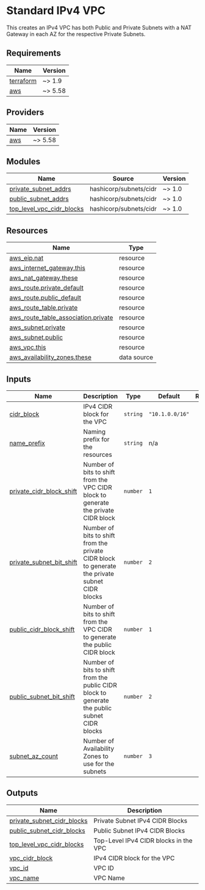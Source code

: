 # Standard IPv4 VPC

This creates an IPv4 VPC has both Public and Private Subnets with a NAT Gateway in each AZ for the respective Private Subnets.

<!-- BEGIN_TF_DOCS -->
## Requirements

| Name | Version |
|------|---------|
| <a name="requirement_terraform"></a> [terraform](#requirement\_terraform) | ~> 1.9 |
| <a name="requirement_aws"></a> [aws](#requirement\_aws) | ~> 5.58 |

## Providers

| Name | Version |
|------|---------|
| <a name="provider_aws"></a> [aws](#provider\_aws) | ~> 5.58 |

## Modules

| Name | Source | Version |
|------|--------|---------|
| <a name="module_private_subnet_addrs"></a> [private\_subnet\_addrs](#module\_private\_subnet\_addrs) | hashicorp/subnets/cidr | ~> 1.0 |
| <a name="module_public_subnet_addrs"></a> [public\_subnet\_addrs](#module\_public\_subnet\_addrs) | hashicorp/subnets/cidr | ~> 1.0 |
| <a name="module_top_level_vpc_cidr_blocks"></a> [top\_level\_vpc\_cidr\_blocks](#module\_top\_level\_vpc\_cidr\_blocks) | hashicorp/subnets/cidr | ~> 1.0 |

## Resources

| Name | Type |
|------|------|
| [aws_eip.nat](https://registry.terraform.io/providers/hashicorp/aws/latest/docs/resources/eip) | resource |
| [aws_internet_gateway.this](https://registry.terraform.io/providers/hashicorp/aws/latest/docs/resources/internet_gateway) | resource |
| [aws_nat_gateway.these](https://registry.terraform.io/providers/hashicorp/aws/latest/docs/resources/nat_gateway) | resource |
| [aws_route.private_default](https://registry.terraform.io/providers/hashicorp/aws/latest/docs/resources/route) | resource |
| [aws_route.public_default](https://registry.terraform.io/providers/hashicorp/aws/latest/docs/resources/route) | resource |
| [aws_route_table.private](https://registry.terraform.io/providers/hashicorp/aws/latest/docs/resources/route_table) | resource |
| [aws_route_table_association.private](https://registry.terraform.io/providers/hashicorp/aws/latest/docs/resources/route_table_association) | resource |
| [aws_subnet.private](https://registry.terraform.io/providers/hashicorp/aws/latest/docs/resources/subnet) | resource |
| [aws_subnet.public](https://registry.terraform.io/providers/hashicorp/aws/latest/docs/resources/subnet) | resource |
| [aws_vpc.this](https://registry.terraform.io/providers/hashicorp/aws/latest/docs/resources/vpc) | resource |
| [aws_availability_zones.these](https://registry.terraform.io/providers/hashicorp/aws/latest/docs/data-sources/availability_zones) | data source |

## Inputs

| Name | Description | Type | Default | Required |
|------|-------------|------|---------|:--------:|
| <a name="input_cidr_block"></a> [cidr\_block](#input\_cidr\_block) | IPv4 CIDR block for the VPC | `string` | `"10.1.0.0/16"` | no |
| <a name="input_name_prefix"></a> [name\_prefix](#input\_name\_prefix) | Naming prefix for the resources | `string` | n/a | yes |
| <a name="input_private_cidr_block_shift"></a> [private\_cidr\_block\_shift](#input\_private\_cidr\_block\_shift) | Number of bits to shift from the VPC CIDR block to generate the private CIDR block | `number` | `1` | no |
| <a name="input_private_subnet_bit_shift"></a> [private\_subnet\_bit\_shift](#input\_private\_subnet\_bit\_shift) | Number of bits to shift from the private CIDR block to generate the private subnet CIDR blocks | `number` | `2` | no |
| <a name="input_public_cidr_block_shift"></a> [public\_cidr\_block\_shift](#input\_public\_cidr\_block\_shift) | Number of bits to shift from the VPC CIDR to generate the public CIDR block | `number` | `1` | no |
| <a name="input_public_subnet_bit_shift"></a> [public\_subnet\_bit\_shift](#input\_public\_subnet\_bit\_shift) | Number of bits to shift from the public CIDR block to generate the public subnet CIDR blocks | `number` | `2` | no |
| <a name="input_subnet_az_count"></a> [subnet\_az\_count](#input\_subnet\_az\_count) | Number of Availability Zones to use for the subnets | `number` | `3` | no |

## Outputs

| Name | Description |
|------|-------------|
| <a name="output_private_subnet_cidr_blocks"></a> [private\_subnet\_cidr\_blocks](#output\_private\_subnet\_cidr\_blocks) | Private Subnet IPv4 CIDR Blocks |
| <a name="output_public_subnet_cidr_blocks"></a> [public\_subnet\_cidr\_blocks](#output\_public\_subnet\_cidr\_blocks) | Public Subnet IPv4 CIDR Blocks |
| <a name="output_top_level_vpc_cidr_blocks"></a> [top\_level\_vpc\_cidr\_blocks](#output\_top\_level\_vpc\_cidr\_blocks) | Top-Level IPv4 CIDR blocks in the VPC |
| <a name="output_vpc_cidr_block"></a> [vpc\_cidr\_block](#output\_vpc\_cidr\_block) | IPv4 CIDR block for the VPC |
| <a name="output_vpc_id"></a> [vpc\_id](#output\_vpc\_id) | VPC ID |
| <a name="output_vpc_name"></a> [vpc\_name](#output\_vpc\_name) | VPC Name |
<!-- END_TF_DOCS -->